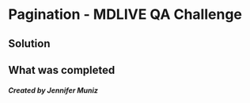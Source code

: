 



# Pagination - MDLIVE QA Challenge




## Solution



## What was completed






##### Created by Jennifer Muniz
